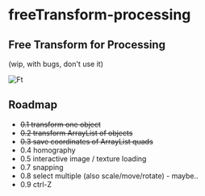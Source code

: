 # freeTransform-processing
## Free Transform for Processing
(wip, with bugs, don't use it)

![Ft](http://i.imgur.com/06XhZyt.png)

## Roadmap
* ~~0.1 transform one object~~
* ~~0.2 transform ArrayList of objects~~
* ~~0.3 save coordinates of ArrayList quads~~
* 0.4 homography
* 0.5 interactive image / texture loading 
* 0.7 snapping
* 0.8 select multiple (also scale/move/rotate) - maybe..
* 0.9 ctrl-Z

